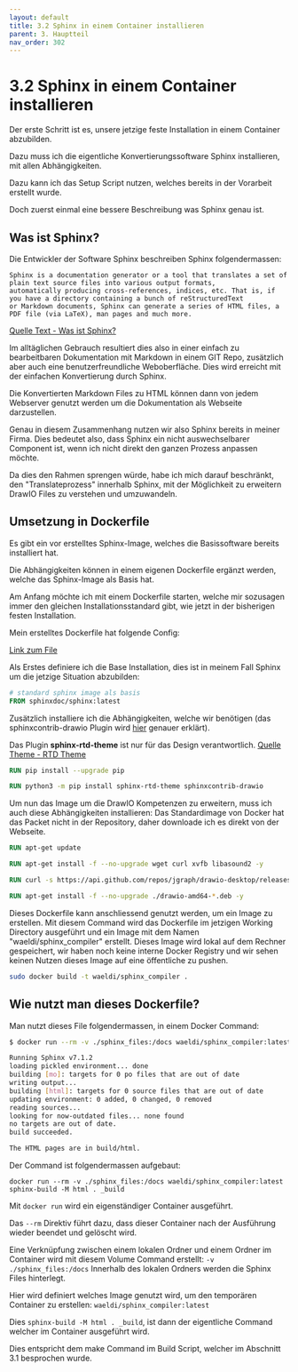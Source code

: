 ```yaml
---
layout: default
title: 3.2 Sphinx in einem Container installieren
parent: 3. Hauptteil
nav_order: 302
---
```


# 3.2 Sphinx in einem Container installieren

Der erste Schritt ist es, unsere jetzige feste Installation in einem Container abzubilden. 

Dazu muss ich die eigentliche Konvertierungssoftware Sphinx installieren, mit allen Abhängigkeiten.

Dazu kann ich das Setup Script nutzen, welches bereits in der Vorarbeit erstellt wurde.

Doch zuerst einmal eine bessere Beschreibung was Sphinx genau ist.

## Was ist Sphinx?

Die Entwickler der Software Sphinx beschreiben Sphinx folgendermassen:

```
Sphinx is a documentation generator or a tool that translates a set of plain text source files into various output formats, 
automatically producing cross-references, indices, etc. That is, if you have a directory containing a bunch of reStructuredText 
or Markdown documents, Sphinx can generate a series of HTML files, a PDF file (via LaTeX), man pages and much more.
```
[Quelle Text - Was ist Sphinx?](../anhang/quellen.html#522-was-ist-sphinx)

Im alltäglichen Gebrauch resultiert dies also in einer einfach zu bearbeitbaren Dokumentation mit Markdown in einem GIT Repo, zusätzlich aber auch eine benutzerfreundliche Weboberfläche. Dies wird erreicht mit der einfachen Konvertierung durch Sphinx.

Die Konvertierten Markdown Files zu HTML können dann von jedem Webserver genutzt werden um die Dokumentation als Webseite darzustellen.

Genau in diesem Zusammenhang nutzen wir also Sphinx bereits in meiner Firma. Dies bedeutet also, dass Sphinx ein nicht auswechselbarer Component ist, wenn ich nicht direkt den ganzen Prozess anpassen möchte.

Da dies den Rahmen sprengen würde, habe ich mich darauf beschränkt, den "Translateprozess" innerhalb Sphinx, mit der Möglichkeit zu erweitern DrawIO Files zu verstehen und umzuwandeln.

## Umsetzung in Dockerfile

Es gibt ein vor erstelltes Sphinx-Image, welches die Basissoftware bereits installiert hat. 

Die Abhängigkeiten können in einem eigenen Dockerfile ergänzt werden, welche das Sphinx-Image als Basis hat.

Am Anfang möchte ich mit einem Dockerfile starten, welche mir sozusagen immer den gleichen Installationsstandard gibt, wie jetzt in der bisherigen festen Installation.

Mein erstelltes Dockerfile hat folgende Config:

[Link zum File](https://github.com/Euthal02/SemArb2-DrawioToJPGPipeline/blob/main/archive/Dockerfile)

Als Erstes definiere ich die Base Installation, dies ist in meinem Fall Sphinx um die jetzige Situation abzubilden:

```dockerfile
# standard sphinx image als basis
FROM sphinxdoc/sphinx:latest
```

Zusätzlich installiere ich die Abhängigkeiten, welche wir benötigen (das sphinxcontrib-drawio Plugin wird [hier](drawio_integration.html) genauer erklärt).

Das Plugin **sphinx-rtd-theme** ist nur für das Design verantwortlich. [Quelle Theme - RTD Theme](../anhang/quellen.html#524-rtd-theme)

```dockerfile
RUN pip install --upgrade pip

RUN python3 -m pip install sphinx-rtd-theme sphinxcontrib-drawio
```

Um nun das Image um die DrawIO Kompetenzen zu erweitern, muss ich auch diese Abhängigkeiten installieren:
Das Standardimage von Docker hat das Packet nicht in der Repository, daher downloade ich es direkt von der Webseite.

```dockerfile
RUN apt-get update

RUN apt-get install -f --no-upgrade wget curl xvfb libasound2 -y

RUN curl -s https://api.github.com/repos/jgraph/drawio-desktop/releases/latest | grep browser_download_url | grep amd64 | cut -d '"' -f 4 | wget -i -

RUN apt-get install -f --no-upgrade ./drawio-amd64-*.deb -y
```

Dieses Dockerfile kann anschliessend genutzt werden, um ein Image zu erstellen.
Mit diesem Command wird das Dockerfile im jetzigen Working Directory ausgeführt und ein Image mit dem Namen "waeldi/sphinx_compiler" erstellt.
Dieses Image wird lokal auf dem Rechner gespeichert, wir haben noch keine interne Docker Registry und wir sehen keinen Nutzen dieses Image auf eine öffentliche zu pushen.

```bash
sudo docker build -t waeldi/sphinx_compiler .
```

## Wie nutzt man dieses Dockerfile?

Man nutzt dieses File folgendermassen, in einem Docker Command:

```bash
$ docker run --rm -v ./sphinx_files:/docs waeldi/sphinx_compiler:latest sphinx-build -M html . _build

Running Sphinx v7.1.2
loading pickled environment... done
building [mo]: targets for 0 po files that are out of date
writing output...
building [html]: targets for 0 source files that are out of date
updating environment: 0 added, 0 changed, 0 removed
reading sources...
looking for now-outdated files... none found
no targets are out of date.
build succeeded.

The HTML pages are in build/html.
```

Der Command ist folgendermassen aufgebaut:

`docker run --rm -v ./sphinx_files:/docs waeldi/sphinx_compiler:latest sphinx-build -M html . _build`

Mit `docker run` wird ein eigenständiger Container ausgeführt.

Das `--rm` Direktiv führt dazu, dass dieser Container nach der Ausführung wieder beendet und gelöscht wird.

Eine Verknüpfung zwischen einem lokalen Ordner und einem Ordner im Container wird mit diesem Volume Command erstellt: `-v ./sphinx_files:/docs`
Innerhalb des lokalen Ordners werden die Sphinx Files hinterlegt.

Hier wird definiert welches Image genutzt wird, um den temporären Container zu erstellen: `waeldi/sphinx_compiler:latest`

Dies `sphinx-build -M html . _build`, ist dann der eigentliche Command welcher im Container ausgeführt wird.

Dies entspricht dem make Command im Build Script, welcher im Abschnitt 3.1 besprochen wurde.
